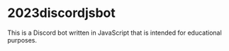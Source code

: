 # 2023discordjsbot

This is a Discord bot written in JavaScript that is intended for educational purposes.
